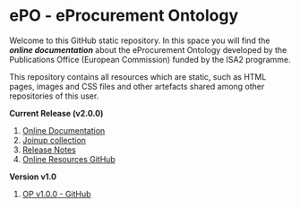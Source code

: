 # ePO - eProcurement Ontology

Welcome to this GitHub static repository. In this space you will find the ***online documentation*** about the eProcurement Ontology developed by the Publications Office (European Commission) funded by the ISA2 programme.

This repository contains all resources which are static, such as HTML pages, images and CSS files and other artefacts shared among other repositories of this user.

**Current Release (v2.0.0)**

1. [Online Documentation](https://eprocurementontology.github.io/)
2. [Joinup collection](https://joinup.ec.europa.eu/solution/eprocurement-ontology)
2. [Release Notes](https://eprocurementontology.github.io/release_notes.html)
3. [Online Resources GitHub](https://github.com/eprocurementontology/eprocurementontology/v2.0.0)

**Version v1.0**

1. [OP v1.0.0 - GitHub](https://github.com/eprocurementontology/eprocurementontology)










